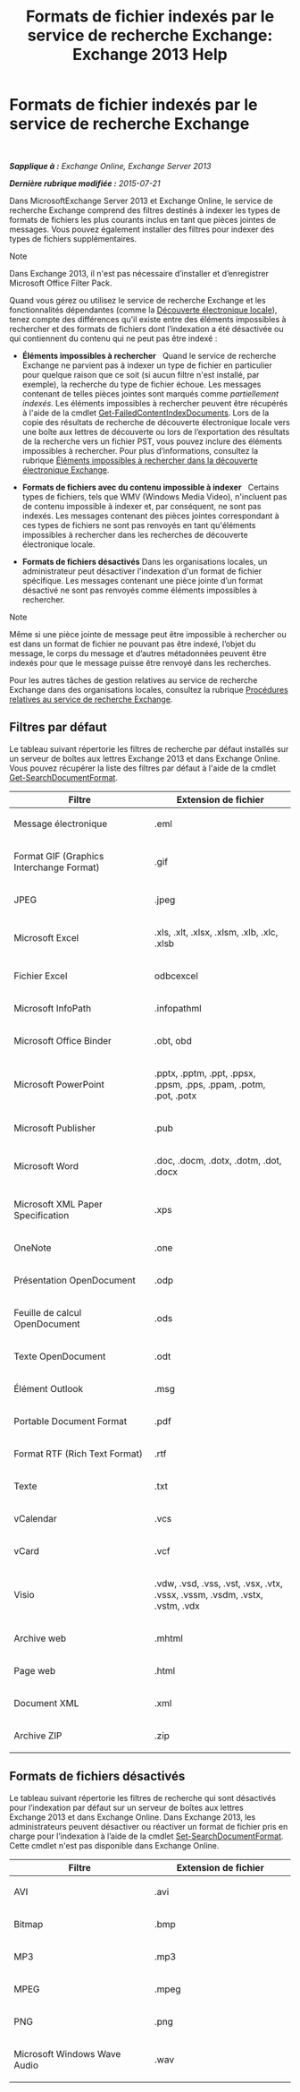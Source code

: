 ﻿---
title: 'Formats de fichier indexés par le service de recherche Exchange: Exchange 2013 Help'
TOCTitle: Formats de fichier indexés par le service de recherche Exchange
ms:assetid: e5110ac1-28e1-4554-acc3-85d08c997bc5
ms:mtpsurl: https://technet.microsoft.com/fr-fr/library/Ee633485(v=EXCHG.150)
ms:contentKeyID: 52063013
ms.date: 04/24/2018
mtps_version: v=EXCHG.150
ms.translationtype: HT
---

# Formats de fichier indexés par le service de recherche Exchange

 

_**Sapplique à :** Exchange Online, Exchange Server 2013_

_**Dernière rubrique modifiée :** 2015-07-21_

Dans MicrosoftExchange Server 2013 et Exchange Online, le service de recherche Exchange comprend des filtres destinés à indexer les types de formats de fichiers les plus courants inclus en tant que pièces jointes de messages. Vous pouvez également installer des filtres pour indexer des types de fichiers supplémentaires.

> [!NOTE]
> Dans Exchange 2013, il n'est pas nécessaire d’installer et d’enregistrer Microsoft Office Filter Pack.


Quand vous gérez ou utilisez le service de recherche Exchange et les fonctionnalités dépendantes (comme la [Découverte électronique locale](in-place-ediscovery-exchange-2013-help.md)), tenez compte des différences qu'il existe entre des éléments impossibles à rechercher et des formats de fichiers dont l’indexation a été désactivée ou qui contiennent du contenu qui ne peut pas être indexé :

  - **Éléments impossibles à rechercher**   Quand le service de recherche Exchange ne parvient pas à indexer un type de fichier en particulier pour quelque raison que ce soit (si aucun filtre n'est installé, par exemple), la recherche du type de fichier échoue. Les messages contenant de telles pièces jointes sont marqués comme *partiellement indexés*. Les éléments impossibles à rechercher peuvent être récupérés à l'aide de la cmdlet [Get-FailedContentIndexDocuments](https://technet.microsoft.com/fr-fr/library/dd351154\(v=exchg.150\)). Lors de la copie des résultats de recherche de découverte électronique locale vers une boîte aux lettres de découverte ou lors de l’exportation des résultats de la recherche vers un fichier PST, vous pouvez inclure des éléments impossibles à rechercher. Pour plus d’informations, consultez la rubrique [Éléments impossibles à rechercher dans la découverte électronique Exchange](unsearchable-items-in-exchange-ediscovery-exchange-2013-help.md).

  - **Formats de fichiers avec du contenu impossible à indexer**   Certains types de fichiers, tels que WMV (Windows Media Video), n'incluent pas de contenu impossible à indexer et, par conséquent, ne sont pas indexés. Les messages contenant des pièces jointes correspondant à ces types de fichiers ne sont pas renvoyés en tant qu'éléments impossibles à rechercher dans les recherches de découverte électronique locale.

  - **Formats de fichiers désactivés** Dans les organisations locales, un administrateur peut désactiver l'indexation d'un format de fichier spécifique. Les messages contenant une pièce jointe d’un format désactivé ne sont pas renvoyés comme éléments impossibles à rechercher.

> [!NOTE]
> Même si une pièce jointe de message peut être impossible à rechercher ou est dans un format de fichier ne pouvant pas être indexé, l’objet du message, le corps du message et d’autres métadonnées peuvent être indexés pour que le message puisse être renvoyé dans les recherches.


Pour les autres tâches de gestion relatives au service de recherche Exchange dans des organisations locales, consultez la rubrique [Procédures relatives au service de recherche Exchange](exchange-search-procedures-exchange-2013-help.md).

## Filtres par défaut

Le tableau suivant répertorie les filtres de recherche par défaut installés sur un serveur de boîtes aux lettres Exchange 2013 et dans Exchange Online. Vous pouvez récupérer la liste des filtres par défaut à l'aide de la cmdlet [Get-SearchDocumentFormat](https://technet.microsoft.com/fr-fr/library/jj873755\(v=exchg.150\)).


<table>
<colgroup>
<col style="width: 50%" />
<col style="width: 50%" />
</colgroup>
<thead>
<tr class="header">
<th>Filtre</th>
<th>Extension de fichier</th>
</tr>
</thead>
<tbody>
<tr class="odd">
<td><p>Message électronique</p></td>
<td><p>.eml</p></td>
</tr>
<tr class="even">
<td><p>Format GIF (Graphics Interchange Format)</p></td>
<td><p>.gif</p></td>
</tr>
<tr class="odd">
<td><p>JPEG</p></td>
<td><p>.jpeg</p></td>
</tr>
<tr class="even">
<td><p>Microsoft Excel</p></td>
<td><p>.xls, .xlt, .xlsx, .xlsm, .xlb, .xlc, .xlsb</p></td>
</tr>
<tr class="odd">
<td><p>Fichier Excel</p></td>
<td><p>odbcexcel</p></td>
</tr>
<tr class="even">
<td><p>Microsoft InfoPath</p></td>
<td><p>.infopathml</p></td>
</tr>
<tr class="odd">
<td><p>Microsoft Office Binder</p></td>
<td><p>.obt, obd</p></td>
</tr>
<tr class="even">
<td><p>Microsoft PowerPoint</p></td>
<td><p>.pptx, .pptm, .ppt, .ppsx, .ppsm, .pps, .ppam, .potm, .pot, .potx</p></td>
</tr>
<tr class="odd">
<td><p>Microsoft Publisher</p></td>
<td><p>.pub</p></td>
</tr>
<tr class="even">
<td><p>Microsoft Word</p></td>
<td><p>.doc, .docm, .dotx, .dotm, .dot, .docx</p></td>
</tr>
<tr class="odd">
<td><p>Microsoft XML Paper Specification</p></td>
<td><p>.xps</p></td>
</tr>
<tr class="even">
<td><p>OneNote</p></td>
<td><p>.one</p></td>
</tr>
<tr class="odd">
<td><p>Présentation OpenDocument</p></td>
<td><p>.odp</p></td>
</tr>
<tr class="even">
<td><p>Feuille de calcul OpenDocument</p></td>
<td><p>.ods</p></td>
</tr>
<tr class="odd">
<td><p>Texte OpenDocument</p></td>
<td><p>.odt</p></td>
</tr>
<tr class="even">
<td><p>Élément Outlook</p></td>
<td><p>.msg</p></td>
</tr>
<tr class="odd">
<td><p>Portable Document Format</p></td>
<td><p>.pdf</p></td>
</tr>
<tr class="even">
<td><p>Format RTF (Rich Text Format)</p></td>
<td><p>.rtf</p></td>
</tr>
<tr class="odd">
<td><p>Texte</p></td>
<td><p>.txt</p></td>
</tr>
<tr class="even">
<td><p>vCalendar</p></td>
<td><p>.vcs</p></td>
</tr>
<tr class="odd">
<td><p>vCard</p></td>
<td><p>.vcf</p></td>
</tr>
<tr class="even">
<td><p>Visio</p></td>
<td><p>.vdw, .vsd, .vss, .vst, .vsx, .vtx, .vssx, .vssm, .vsdm, .vstx, .vstm, .vdx</p></td>
</tr>
<tr class="odd">
<td><p>Archive web</p></td>
<td><p>.mhtml</p></td>
</tr>
<tr class="even">
<td><p>Page web</p></td>
<td><p>.html</p></td>
</tr>
<tr class="odd">
<td><p>Document XML</p></td>
<td><p>.xml</p></td>
</tr>
<tr class="even">
<td><p>Archive ZIP</p></td>
<td><p>.zip</p></td>
</tr>
</tbody>
</table>


## Formats de fichiers désactivés

Le tableau suivant répertorie les filtres de recherche qui sont désactivés pour l’indexation par défaut sur un serveur de boîtes aux lettres Exchange 2013 et dans Exchange Online. Dans Exchange 2013, les administrateurs peuvent désactiver ou réactiver un format de fichier pris en charge pour l’indexation à l’aide de la cmdlet [Set-SearchDocumentFormat](https://technet.microsoft.com/fr-fr/library/jj873756\(v=exchg.150\)). Cette cmdlet n'est pas disponible dans Exchange Online.


<table>
<colgroup>
<col style="width: 50%" />
<col style="width: 50%" />
</colgroup>
<thead>
<tr class="header">
<th>Filtre</th>
<th>Extension de fichier</th>
</tr>
</thead>
<tbody>
<tr class="odd">
<td><p>AVI</p></td>
<td><p>.avi</p></td>
</tr>
<tr class="even">
<td><p>Bitmap</p></td>
<td><p>.bmp</p></td>
</tr>
<tr class="odd">
<td><p>MP3</p></td>
<td><p>.mp3</p></td>
</tr>
<tr class="even">
<td><p>MPEG</p></td>
<td><p>.mpeg</p></td>
</tr>
<tr class="odd">
<td><p>PNG</p></td>
<td><p>.png</p></td>
</tr>
<tr class="even">
<td><p>Microsoft Windows Wave Audio</p></td>
<td><p>.wav</p></td>
</tr>
</tbody>
</table>

